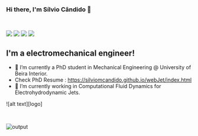 ### Hi there, I'm Sílvio Cândido 👋
<br />

[<img src="https://img.shields.io/badge/googlescholar-4285F4?&style=for-the-badge&logo=googlescholar&logoColor=white">](https://scholar.google.com/citations?user=SdNOWvEAAAAJ&hl=pt-PT)
[<img src="https://img.shields.io/static/v1.svg?&style=for-the-badge&logo=ResearchGate&label=&message=ResearchGate&logoColor=white&color=green">](https://www.researchgate.net/profile/Silvio-Candido)
[<img src="https://img.shields.io/badge/linkedin-0A66C2?&style=for-the-badge&logo=linkedin">](https://www.linkedin.com/in/silviomrcandido/)
[<img src="https://img.shields.io/badge/orcid-A6CE39?&style=for-the-badge&logo=orcid&logoColor=white">](https://orcid.org/0000-0002-4176-1178)

## I'm a electromechanical engineer!

- 🔭 I’m currently a PhD student in Mechanical Engineering @ University of Beira Interior.
-  Check PhD Resume : https://silviomcandido.github.io/webJet/index.html
- 🌱 I’m currently working in Computational Fluid Dynamics for Electrohydrodynamic Jets.

![alt text][logo]

<br />

<!--
**smrcandido/smrcandido** is a ✨ _special_ ✨ repository because its `README.md` (this file) appears on your GitHub profile.

Here are some ideas to get you started:

- 🔭 I’m currently working on ...
- 🌱 I’m currently learning ...
- 👯 I’m looking to collaborate on ...
- 🤔 I’m looking for help with ...
- 💬 Ask me about ...
- 📫 How to reach me: ...
- 😄 Pronouns: ...
- ⚡ Fun fact: ...
-->
![output](https://github.com/silviomcandido/silviomcandido/assets/55400288/f08ef379-7349-439c-bd96-bc6b54715afa)
